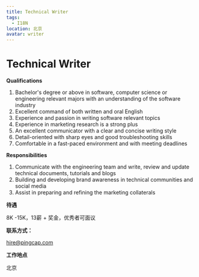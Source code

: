 ```yaml
---
title: Technical Writer
tags:
  - I18N
location: 北京
avatar: writer
---
```


# Technical Writer

**Qualifications**

1. Bachelor's degree or above in software, computer science or engineering relevant majors with an understanding of the software industry
2. Excellent command of both written and oral English
3. Experience and passion in writing software relevant topics
4. Experience in marketing research is a strong plus
5. An excellent communicator with a clear and concise writing style
6. Detail-oriented with sharp eyes and good troubleshooting skills
7. Comfortable in a fast-paced environment and with meeting deadlines

**Responsibilities**

1. Communicate with the engineering team and write, review and update technical documents, tutorials and blogs
2. Building and developing brand awareness in technical communities and social media
3. Assist in preparing and refining the marketing collaterals

**待遇**

8K -15K，13薪 + 奖金，优秀者可面议

**联系方式：**

hire@pingcap.com

**工作地点**

北京
